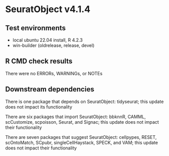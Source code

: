 # SeuratObject v4.1.4

## Test environments
* local ubuntu 22.04 install, R 4.2.3
* win-builder (oldrelease, release, devel)

## R CMD check results

There were no ERRORs, WARNINGs, or NOTEs

## Downstream dependencies

There is one package that depends on SeuratObject: tidyseurat; this update does not impact its functionality

There are six packages that import SeuratObject: bbknnR, CAMML, scCustomize, scpoisson, Seurat, and Signac; this update does not impact their functionality

There are seven packages that suggest SeuratObject: cellpypes, RESET, scOntoMatch, SCpubr, singleCellHaystack, SPECK, and VAM; this update does not impact their functionality
